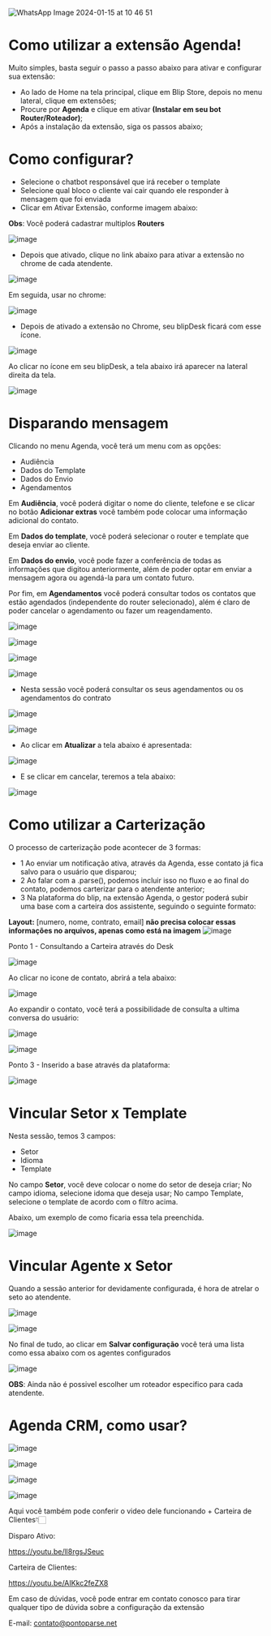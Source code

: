 
![WhatsApp Image 2024-01-15 at 10 46 51](https://github.com/Wilkor/doc-plugin-agenda/assets/34819624/1e478593-7bd6-42bf-95b7-894c3f966916)


# Como utilizar a extensão Agenda!

Muito simples, basta seguir o passo a passo abaixo para ativar e configurar sua extensão:

 - Ao lado de Home na tela principal, clique em Blip Store, depois no menu lateral, clique em extensões;
 - Procure por **Agenda** e clique em ativar **(Instalar em seu bot Router/Roteador)**;
 - Após a instalação da extensão, siga os passos abaixo;
 
 # Como configurar?
 
  - Selecione o chatbot responsável que irá receber o template
  - Selecione qual bloco o cliente vai cair quando ele responder à mensagem que foi enviada
  - Clicar em Ativar Extensão, conforme imagem abaixo:

 **Obs**: Você poderá cadastrar multiplos **Routers**
 
![image](https://user-images.githubusercontent.com/34819624/209019926-47084adc-83d8-42e0-982a-91409993001c.png)

  
  - Depois que ativado, clique no link abaixo para ativar a extensão no chrome de cada atendente.
  
![image](https://user-images.githubusercontent.com/34819624/209019961-b8f04613-e659-4aad-824d-fc7816af3e9a.png)


   
   Em seguida, usar no chrome:
   
   ![image](https://user-images.githubusercontent.com/34819624/208984825-6bb8e412-70f9-4d92-852b-90510b0ba778.png)


  - Depois de ativado a extensão no Chrome, seu blipDesk ficará com esse ícone.
  
  ![image](https://user-images.githubusercontent.com/34819624/208979059-2e8abae9-c1ae-4d9b-ba2c-4dfea2de5df2.png)

  Ao clicar no ícone em seu blipDesk, a tela abaixo irá aparecer na lateral direita da tela.
  
  ![image](https://user-images.githubusercontent.com/34819624/216693153-4aa0ec30-edbb-43b6-8e95-f20c543d969b.png)

# Disparando mensagem

  Clicando no menu Agenda, você terá um menu com as opções:
  
   - Audiência
   - Dados do Template
   - Dados do Envio
   - Agendamentos
  
  
  Em **Audiência**, você poderá digitar o nome do cliente, telefone e se clicar no botão **Adicionar extras** você também pode colocar uma informação adicional do contato.
  
  Em **Dados do template**, você poderá selecionar o router e template que deseja enviar ao cliente.
  
  Em **Dados do envio**, você pode fazer a conferência de todas as informações que digitou anteriormente, além de poder optar em enviar a mensagem agora ou agendá-la para um contato futuro.
  

  Por fim, em **Agendamentos** você poderá consultar todos os contatos que estão agendados (independente do router selecionado), além é claro de poder cancelar o agendamento ou fazer um reagendamento.
  
  ![image](https://user-images.githubusercontent.com/34819624/216693366-477b2a62-8987-4a59-adef-fd89f81ec49d.png)


  
  ![image](https://user-images.githubusercontent.com/34819624/221377276-1ba3d5e4-1245-41f8-96a7-ec6f97f6521c.png)

  
  ![image](https://user-images.githubusercontent.com/34819624/216693587-c38f9dce-de8b-4568-8c2d-b6a70ddc0514.png)
  
  ![image](https://user-images.githubusercontent.com/34819624/216693823-8d81c79f-d9aa-4206-983c-eec5edbfec2b.png)
  
  - Nesta sessão você poderá consultar os seus agendamentos ou os agendamentos do contrato
  
  ![image](https://user-images.githubusercontent.com/34819624/221423041-f089cc83-a087-4afd-9d9f-e62dfb899e73.png)
  
  ![image](https://user-images.githubusercontent.com/34819624/221423133-02c08c80-f760-437e-995d-7d0fb3264812.png)


 - Ao clicar em **Atualizar** a tela abaixo é apresentada:

![image](https://user-images.githubusercontent.com/34819624/221423170-e7004697-6375-461a-9929-206bfd84cc92.png)

- E se clicar em cancelar, teremos a tela abaixo:

![image](https://user-images.githubusercontent.com/34819624/221423246-f6d15eeb-dc3d-4ff2-8b07-7e5d42bd933a.png)

 # Como utilizar a Carterização
 
  O processo de carterização pode acontecer de 3 formas:
  
 - 1 Ao enviar um notificação ativa, através da Agenda, esse contato já fica salvo para o usuário que disparou;
 - 2 Ao falar com a .parse(), podemos incluir isso no fluxo e ao final do contato, podemos carterizar para o atendente anterior;
 - 3 Na plataforma do blip, na extensão Agenda, o gestor poderá subir uma base com a carteira dos assistente, seguindo o seguinte formato:
 
 **Layout:**  [numero, nome, contrato, email]  **não precisa colocar essas informações no arquivos, apenas como está na imagem**
 ![image](https://github.com/Wilkor/doc-plugin-agenda/assets/34819624/24506c60-60df-41a8-a99e-05d54e1d23eb)

 
 Ponto 1 - Consultando a Carteira através do Desk
 
 ![image](https://user-images.githubusercontent.com/34819624/236851181-e8f87de7-f728-444a-9639-4c4ef686f748.png)
 
 Ao clicar no icone de contato, abrirá a tela abaixo:

![image](https://user-images.githubusercontent.com/34819624/236853028-9584e9ac-7045-43b2-bc53-edb53917f3bd.png)

 Ao expandir o contato, você terá a possibilidade de consulta a ultima conversa do usuário:
 
 ![image](https://github.com/Wilkor/doc-plugin-agenda/assets/34819624/31a4cf0a-97e4-4a3b-8e88-f609db9c561b)

![image](https://github.com/Wilkor/doc-plugin-agenda/assets/34819624/f28491a9-7e2e-4479-9b02-88fbaea0e3a4)


 Ponto 3 - Inserido a base através da plataforma:
 
![image](https://user-images.githubusercontent.com/34819624/236853376-9bfd5901-c5a0-420a-8c80-ce2b7e838582.png)

# Vincular Setor x Template

 Nesta sessão, temos 3 campos:
 - Setor
 - Idioma
 - Template

No campo **Setor**, você deve colocar o nome do setor de deseja criar;
No campo idioma, selecione idoma que deseja usar;
No campo Template, selecione o template de acordo com o filtro acima.

Abaixo, um exemplo de como ficaria essa tela preenchida.

![image](https://github.com/Wilkor/doc-plugin-agenda/assets/34819624/2c865f84-ccea-475f-ab73-653a7c12bade)

# Vincular Agente x Setor 

 Quando a sessão anterior for devidamente configurada, é hora de atrelar o seto ao atendente.

 ![image](https://github.com/Wilkor/doc-plugin-agenda/assets/34819624/43f1b1ad-fc84-4785-ad6b-ecbae8d9f70b)

 ![image](https://github.com/Wilkor/doc-plugin-agenda/assets/34819624/2de91a65-aa70-4190-aeef-9bd96ac9b4b4)

 No final de tudo, ao clicar em **Salvar configuração** você terá uma lista como essa abaixo com os agentes configurados

![image](https://github.com/Wilkor/doc-plugin-agenda/assets/34819624/a278ff5e-513a-4c3b-b71b-af283f07fa6b)

 **OBS**: Ainda não é possivel escolher um roteador especifico para cada atendente. 
 
 # Agenda CRM, como usar?

 ![image](https://github.com/Wilkor/doc-plugin-agenda/assets/34819624/62687983-51ce-40f9-ab39-9729f131bebf)

 ![image](https://github.com/Wilkor/doc-plugin-agenda/assets/34819624/0fe1e382-1bcf-44de-94fa-57cff693490d)

![image](https://github.com/Wilkor/doc-plugin-agenda/assets/34819624/2c72b2d6-5a13-4e0c-939c-fa910793f8b9)

![image](https://github.com/Wilkor/doc-plugin-agenda/assets/34819624/9f836e24-eed4-49d4-ba59-fb6f1749423f)



 Aqui você também pode conferir o video dele funcionando + Carteira de Clientes👇🏻
 
 Disparo Ativo:
 
 https://youtu.be/ll8rgsJSeuc
 
 Carteira de Clientes:
 
 https://youtu.be/AIKkc2feZX8


 Em caso de dúvidas, você pode entrar em contato conosco para tirar qualquer tipo de dúvida sobre a configuração da extensão
 
 E-mail: contato@pontoparse.net
